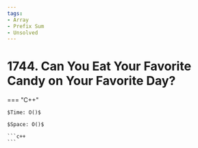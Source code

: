 ```yaml
---
tags:
- Array
- Prefix Sum
- Unsolved
---
```



# 1744. Can You Eat Your Favorite Candy on Your Favorite Day?

=== "C++"

    $Time: O()$

    $Space: O()$

    ```c++
    ```